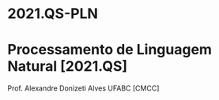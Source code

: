 # 2021.QS-PLN
# Processamento de Linguagem Natural [2021.QS]

Prof. Alexandre Donizeti Alves
UFABC [CMCC]
